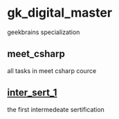 # gk_digital_master
geekbrains specialization

## meet_csharp
all tasks in meet csharp cource

## [inter_sert_1](inter_sert_1/README.md)
the first intermedeate sertification
